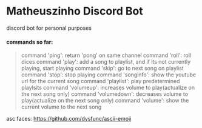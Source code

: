 # Matheuszinho Discord Bot
discord bot for personal purposes
#### commands so far:
> command 'ping': return 'pong' on same channel
> command 'roll': roll dices
> command 'play': add a song to playlist, and if its not currently playing, start playing
> command 'skip': go to next song on playlist
> command 'stop': stop playing
> command 'songinfo': show the youtube url for the current song
> command 'playlist': play predetermined playlsits
> command 'volumeup': increases volume to play(actualize on the next song only)
> command 'volumedown': decreases volume to play(actualize on the next song only)
> command 'volume': show the current volume to the next song

asc faces: https://github.com/dysfunc/ascii-emoji
